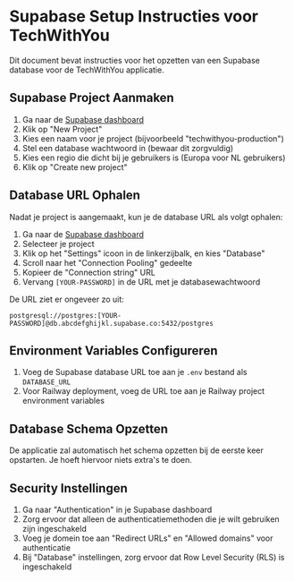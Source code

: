 # Supabase Setup Instructies voor TechWithYou

Dit document bevat instructies voor het opzetten van een Supabase database voor de TechWithYou applicatie.

## Supabase Project Aanmaken

1. Ga naar de [Supabase dashboard](https://supabase.com/dashboard/projects)
2. Klik op "New Project"
3. Kies een naam voor je project (bijvoorbeeld "techwithyou-production")
4. Stel een database wachtwoord in (bewaar dit zorgvuldig)
5. Kies een regio die dicht bij je gebruikers is (Europa voor NL gebruikers)
6. Klik op "Create new project"

## Database URL Ophalen

Nadat je project is aangemaakt, kun je de database URL als volgt ophalen:

1. Ga naar de [Supabase dashboard](https://supabase.com/dashboard/projects)
2. Selecteer je project
3. Klik op het "Settings" icoon in de linkerzijbalk, en kies "Database"
4. Scroll naar het "Connection Pooling" gedeelte
5. Kopieer de "Connection string" URL
6. Vervang `[YOUR-PASSWORD]` in de URL met je databasewachtwoord

De URL ziet er ongeveer zo uit:
```
postgresql://postgres:[YOUR-PASSWORD]@db.abcdefghijkl.supabase.co:5432/postgres
```

## Environment Variables Configureren

1. Voeg de Supabase database URL toe aan je `.env` bestand als `DATABASE_URL`
2. Voor Railway deployment, voeg de URL toe aan je Railway project environment variables

## Database Schema Opzetten

De applicatie zal automatisch het schema opzetten bij de eerste keer opstarten. Je hoeft hiervoor niets extra's te doen.

## Security Instellingen

1. Ga naar "Authentication" in je Supabase dashboard
2. Zorg ervoor dat alleen de authenticatiemethoden die je wilt gebruiken zijn ingeschakeld
3. Voeg je domein toe aan "Redirect URLs" en "Allowed domains" voor authenticatie
4. Bij "Database" instellingen, zorg ervoor dat Row Level Security (RLS) is ingeschakeld